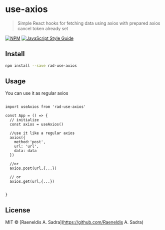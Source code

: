 # use-axios

> Simple React hooks for fetching data using axios with prepared axios cancel token already set

[![NPM](https://img.shields.io/npm/v/rad-use-axios.svg)](https://www.npmjs.com/package/rad-use-axios) [![JavaScript Style Guide](https://img.shields.io/badge/code_style-standard-brightgreen.svg)](https://standardjs.com)

## Install

```bash
npm install --save rad-use-axios
```

## Usage

You can use it as regular axios

```tsx

import useAxios from 'rad-use-axios'

const App = () => {
  // initialize
  const axios = useAxios()

  //use it like a regular axios
  axios({
    method:'post',
    url: 'url',
    data: data
  })

  //or
  axios.post(url,{...})

  // or
  axios.get(url,{...})


}

```

## License

MIT © [Raeneldis A. Sadra](https://github.com/Raeneldis A. Sadra)
